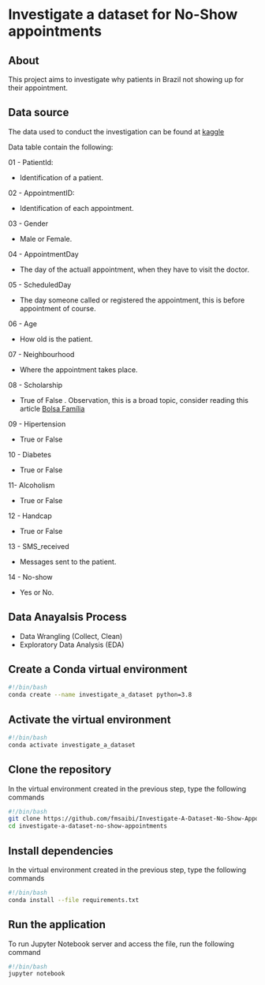 # Investigate a dataset for No-Show appointments

## About

This project aims to investigate why patients in Brazil not showing up for their appointment.

## Data source

The data used to conduct the investigation can be found at [kaggle](https://www.kaggle.com/datasets/joniarroba/noshowappointments)

Data table contain the following:

01 - PatientId:

* Identification of a patient.

02 - AppointmentID:

* Identification of each appointment.

03 - Gender

* Male or Female.

04 - AppointmentDay

* The day of the actuall appointment, when they have to visit the doctor.

05 - ScheduledDay

* The day someone called or registered the appointment, this is before appointment of course.

06 - Age

* How old is the patient.

07 - Neighbourhood

* Where the appointment takes place.

08 - Scholarship

* True of False . Observation, this is a broad topic, consider reading this article [Bolsa Família](https://en.wikipedia.org/wiki/Bolsa_Fam%C3%ADlia)

09 - Hipertension

* True or False

10 - Diabetes

* True or False

11- Alcoholism

* True or False

12 - Handcap

* True or False

13 - SMS_received

* Messages sent to the patient.

14 - No-show

* Yes or No.

## Data Anayalsis Process

* Data Wrangling (Collect, Clean)
* Exploratory Data Analysis (EDA)

## Create a Conda virtual environment

```bash
#!/bin/bash
conda create --name investigate_a_dataset python=3.8

```

## Activate the virtual environment

```bash
#!/bin/bash
conda activate investigate_a_dataset
```

## Clone the repository

In the virtual environment created in the previous step, type the following commands

```bash
#!/bin/bash
git clone https://github.com/fmsaibi/Investigate-A-Dataset-No-Show-Appointments.git
cd investigate-a-dataset-no-show-appointments
```

## Install dependencies

In the virtual environment created in the previous step, type the following commands

```bash
#!/bin/bash
conda install --file requirements.txt
```

## Run the application

To run Jupyter Notebook server and access the file, run the following command

```bash
#!/bin/bash
jupyter notebook
````
